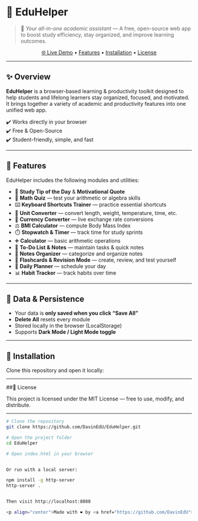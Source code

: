 # 📘 EduHelper  

> 🚀 *Your all-in-one academic assistant* — A free, open-source web app to boost study efficiency, stay organized, and improve learning outcomes.  

<!-- <p align="center">
  <a href="https://davinedu.github.io/Eduhelper/">
    <img src="assets/preview.png" alt="EduHelper Preview" width="800">
  </a>
</p> -->

<p align="center">
  <a href="https://davinedu.github.io/EduHelper/">🌐 Live Demo</a> •
  <a href="#-features">Features</a> •
  <a href="#-installation">Installation</a> •
  <a href="#-license">License</a>
</p>

---

## ✨ Overview  

**EduHelper** is a browser-based learning & productivity toolkit designed to help students and lifelong learners stay organized, focused, and motivated.  
It brings together a variety of academic and productivity features into one unified web app.  

✔️ Works directly in your browser  
✔️ Free & Open-Source  
✔️ Student-friendly, simple, and fast  

---

## 🎯 Features  

EduHelper includes the following modules and utilities:  

- 📌 **Study Tip of the Day** & **Motivational Quote**  
- 🧮 **Math Quiz** — test your arithmetic or algebra skills  
- ⌨️ **Keyboard Shortcuts Trainer** — practice essential shortcuts  
- 📏 **Unit Converter** — convert length, weight, temperature, time, etc.  
- 💱 **Currency Converter** — live exchange rate conversions  
- ⚖️ **BMI Calculator** — compute Body Mass Index  
- ⏱️ **Stopwatch & Timer** — track time for study sprints  
- ➕ **Calculator** — basic arithmetic operations  
- 📝 **To-Do List & Notes** — maintain tasks & quick notes  
- 📂 **Notes Organizer** — categorize and organize notes  
- 🎴 **Flashcards & Revision Mode** — create, review, and test yourself  
- 📅 **Daily Planner** — schedule your day  
- 📊 **Habit Tracker** — track habits over time  

---

## 💾 Data & Persistence  

- Your data is **only saved when you click “Save All”**  
- **Delete All** resets every module  
- Stored locally in the browser (LocalStorage)  
- Supports **Dark Mode / Light Mode toggle**  

---

## 🚀 Installation  

Clone this repository and open it locally:  

---

##📄  License

This project is licensed under the MIT License — free to use, modify, and distribute.

---

```bash
# Clone the repository
git clone https://github.com/DavinEdU/EduHelper.git

# Open the project folder
cd EduHelper

# Open index.html in your browser


Or run with a local server:

npm install -g http-server
http-server .


Then visit http://localhost:8080

<p align="center">Made with ❤️ by <a href="https://github.com/DavinEdU">DavinEdU</a></p> ```
